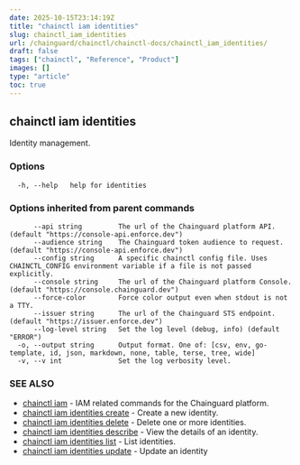 ```yaml
---
date: 2025-10-15T23:14:19Z
title: "chainctl iam identities"
slug: chainctl_iam_identities
url: /chainguard/chainctl/chainctl-docs/chainctl_iam_identities/
draft: false
tags: ["chainctl", "Reference", "Product"]
images: []
type: "article"
toc: true
---
```

## chainctl iam identities

Identity management.

### Options

```
  -h, --help   help for identities
```

### Options inherited from parent commands

```
      --api string         The url of the Chainguard platform API. (default "https://console-api.enforce.dev")
      --audience string    The Chainguard token audience to request. (default "https://console-api.enforce.dev")
      --config string      A specific chainctl config file. Uses CHAINCTL_CONFIG environment variable if a file is not passed explicitly.
      --console string     The url of the Chainguard platform Console. (default "https://console.chainguard.dev")
      --force-color        Force color output even when stdout is not a TTY.
      --issuer string      The url of the Chainguard STS endpoint. (default "https://issuer.enforce.dev")
      --log-level string   Set the log level (debug, info) (default "ERROR")
  -o, --output string      Output format. One of: [csv, env, go-template, id, json, markdown, none, table, terse, tree, wide]
  -v, --v int              Set the log verbosity level.
```

### SEE ALSO

* [chainctl iam](/chainguard/chainctl/chainctl-docs/chainctl_iam/)	 - IAM related commands for the Chainguard platform.
* [chainctl iam identities create](/chainguard/chainctl/chainctl-docs/chainctl_iam_identities_create/)	 - Create a new identity.
* [chainctl iam identities delete](/chainguard/chainctl/chainctl-docs/chainctl_iam_identities_delete/)	 - Delete one or more identities.
* [chainctl iam identities describe](/chainguard/chainctl/chainctl-docs/chainctl_iam_identities_describe/)	 - View the details of an identity.
* [chainctl iam identities list](/chainguard/chainctl/chainctl-docs/chainctl_iam_identities_list/)	 - List identities.
* [chainctl iam identities update](/chainguard/chainctl/chainctl-docs/chainctl_iam_identities_update/)	 - Update an identity

